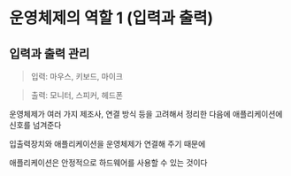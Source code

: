 # 운영체제의 역할 1 (입력과 출력)

## 입력과 출력 관리

>입력: 마우스, 키보드, 마이크

>출력: 모니터, 스피커, 헤드폰

운영체제가 여러 가지 제조사, 연결 방식 등을 고려해서 정리한 다음에 애플리케이션에 신호를 넘겨준다

입출력장치와 애플리케이션을 운영체제가 연결해 주기 때문에

애플리케이션은 안정적으로 하드웨어를 사용할 수 있는 것이다

